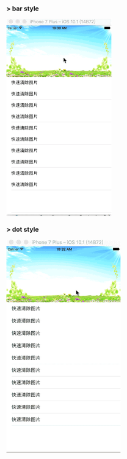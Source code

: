 ### > bar style
![bar](https://github.com/ITIosEthan/CzyRoller/blob/master/bar%E6%A0%B7%E5%BC%8F.gif)

### > dot style
![dot](https://github.com/ITIosEthan/CzyRoller/blob/master/dot%E6%A0%B7%E5%BC%8F.gif)
